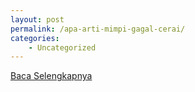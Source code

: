 ```yaml
---
layout: post
permalink: /apa-arti-mimpi-gagal-cerai/
categories:
    - Uncategorized
---
```


[Baca Selengkapnya](/09)